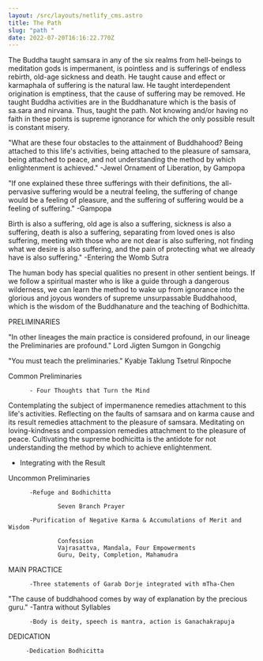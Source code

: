```yaml
---
layout: /src/layouts/netlify_cms.astro
title: The Path
slug: "path "
date: 2022-07-20T16:16:22.770Z
---
```

The Buddha taught samsara in any of the six realms from hell-beings to meditation gods is impermanent, is pointless and is sufferings of endless rebirth, old-age sickness and death. He taught cause and effect or karmaphala of suffering is the natural law. He taught interdependent origination is emptiness, that the cause of suffering may be removed. He taught Buddha activities are in the Buddhanature which is the basis of sa.sara and nirvana. Thus, taught the path. Not knowing and/or having no faith in these points is supreme ignorance for which the only possible result is constant misery.

"What are these four obstacles to the attainment of Buddhahood? Being attached to this life's activities, being attached to the pleasure of samsara, being attached to peace, and not understanding the
method by which enlightenment is achieved." -Jewel Ornament of Liberation, by Gampopa

"If one explained these three sufferings with their definitions, the all-pervasive suffering would be a neutral feeling, the suffering of change would be a feeling of pleasure, and the suffering ofsuffering would be a feeling of suffering." -Gampopa

Birth is also a suffering, old age is also a suffering, sickness is also a suffering, death is also a suffering, separating from loved ones is also suffering, meeting with those who are not dear is also suffering, not finding what we desire is also suffering, and the pain of protecting what we already have is also suffering." -Entering the Womb Sutra

The human body has special qualities no present in other sentient beings. If we follow a spiritual master who is like a guide through a dangerous wilderness, we can learn the method to wake up from ignorance into the glorious and joyous wonders of supreme unsurpassable Buddhahood, which is the wisdom of the Buddhanature and the teaching of Bodhichitta.

PRELIMINARIES 

"In other lineages the main practice is considered profound, in our lineage the Preliminaries are profound." Lord Jigten Sumgon in Gongchig 

"You must teach the preliminaries." Kyabje Taklung Tsetrul Rinpoche 

  Common Preliminaries 

          - Four Thoughts that Turn the Mind

Contemplating the subject of impermanence remedies attachment to this life's activities. Reflecting on the faults of samsara and on
 karma cause and its result remedies attachment to the pleasure of
 samsara. Meditating on loving-kindness and compassion remedies
 attachment to the pleasure of peace. Cultivating the supreme bodhicitta is the antidote for not understanding the method by which to
achieve enlightenment.        

  - Integrating with the Result

  Uncommon Preliminaries

          -Refuge and Bodhichitta

                  Seven Branch Prayer 
       
          -Purification of Negative Karma & Accumulations of Merit and Wisdom

                  Confession 
                  Vajrasattva, Mandala, Four Empowerments 
                  Guru, Deity, Completion, Mahamudra 
  
MAIN PRACTICE 

          -Three statements of Garab Dorje integrated with mTha-Chen 
"The cause of buddhahood comes by way of explanation by the precious guru." -Tantra without Syllables

          -Body is deity, speech is mantra, action is Ganachakrapuja

DEDICATION 

         -Dedication Bodhicitta 
